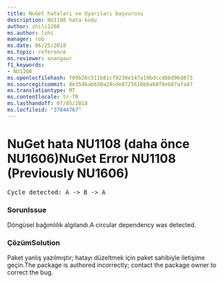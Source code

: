 ```yaml
---
title: NuGet hataları ve Uyarıları başvurusu
description: NU1108 hata kodu
author: zhili1208
ms.author: lzhi
manager: rob
ms.date: 06/25/2018
ms.topic: reference
ms.reviewer: anangaur
f1_keywords:
- NU1108
ms.openlocfilehash: f09b26c511b81cf9230e147a19bdccd6bd96d873
ms.sourcegitcommit: 8e3546ab630a24cde8725610b6a68f8eb87afa47
ms.translationtype: MT
ms.contentlocale: tr-TR
ms.lasthandoff: 07/05/2018
ms.locfileid: "37844767"
---
```

# <a name="nuget-error-nu1108-previously-nu1606"></a><span data-ttu-id="af258-103">NuGet hata NU1108 (daha önce NU1606)</span><span class="sxs-lookup"><span data-stu-id="af258-103">NuGet Error NU1108 (Previously NU1606)</span></span>

<pre>Cycle detected: A -> B -> A</pre>

### <a name="issue"></a><span data-ttu-id="af258-104">Sorun</span><span class="sxs-lookup"><span data-stu-id="af258-104">Issue</span></span>
<span data-ttu-id="af258-105">Döngüsel bağımlılık algılandı.</span><span class="sxs-lookup"><span data-stu-id="af258-105">A circular dependency was detected.</span></span>

### <a name="solution"></a><span data-ttu-id="af258-106">Çözüm</span><span class="sxs-lookup"><span data-stu-id="af258-106">Solution</span></span>
<span data-ttu-id="af258-107">Paket yanlış yazılmıştır; hatayı düzeltmek için paket sahibiyle iletişime geçin.</span><span class="sxs-lookup"><span data-stu-id="af258-107">The package is authored incorrectly; contact the package owner to correct the bug.</span></span>